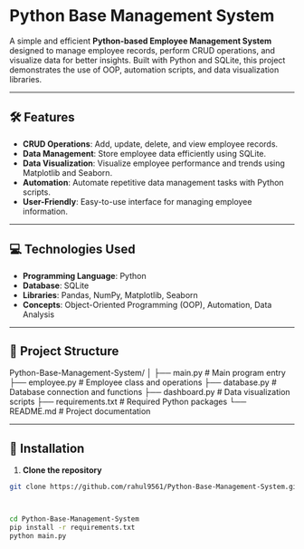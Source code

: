 # Python Base Management System

A simple and efficient **Python-based Employee Management System** designed to manage employee records, perform CRUD operations, and visualize data for better insights. Built with Python and SQLite, this project demonstrates the use of OOP, automation scripts, and data visualization libraries.

---

## 🛠 Features

- **CRUD Operations**: Add, update, delete, and view employee records.
- **Data Management**: Store employee data efficiently using SQLite.
- **Data Visualization**: Visualize employee performance and trends using Matplotlib and Seaborn.
- **Automation**: Automate repetitive data management tasks with Python scripts.
- **User-Friendly**: Easy-to-use interface for managing employee information.

---

## 💻 Technologies Used

- **Programming Language**: Python
- **Database**: SQLite
- **Libraries**: Pandas, NumPy, Matplotlib, Seaborn
- **Concepts**: Object-Oriented Programming (OOP), Automation, Data Analysis

---

## 📂 Project Structure

Python-Base-Management-System/
│
├── main.py # Main program entry
├── employee.py # Employee class and operations
├── database.py # Database connection and functions
├── dashboard.py # Data visualization scripts
├── requirements.txt # Required Python packages
└── README.md # Project documentation



---

## 🚀 Installation

1. **Clone the repository**
```bash
git clone https://github.com/rahul9561/Python-Base-Management-System.git



cd Python-Base-Management-System
pip install -r requirements.txt
python main.py










